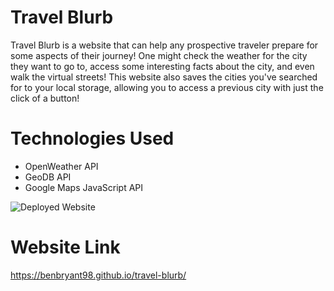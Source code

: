 # Travel Blurb

Travel Blurb is a website that can help any prospective traveler prepare for some aspects of their journey! One might check the weather for the city they want to go to, access some interesting facts about the city, and even walk the virtual streets! This website also saves the cities you've searched for to your local storage, allowing you to access a previous city with just the click of a button!

# Technologies Used

- OpenWeather API
- GeoDB API
- Google Maps JavaScript API

![Deployed Website](#)

# Website Link

https://benbryant98.github.io/travel-blurb/
